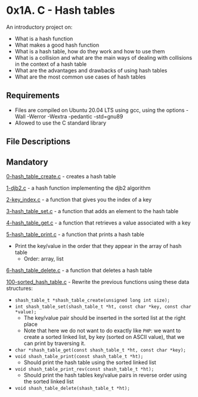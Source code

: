 # 0x1A. C - Hash tables
An introductory project on:
- What is a hash function
- What makes a good hash function
- What is a hash table, how do they work and how to use them
- What is a collision and what are the main ways of dealing with collisions in the context of a hash table
- What are the advantages and drawbacks of using hash tables
- What are the most common use cases of hash tables
## Requirements
- Files are compiled on Ubuntu 20.04 LTS using gcc, using the options -Wall -Werror -Wextra -pedantic -std=gnu89
- Allowed to use the C standard library
## File Descriptions
## Mandatory
[0-hash_table_create.c](https://github.com/Gbeminiyi-S/alx-low_level_programming/tree/main/0x1A-hash_tables/0-hash_table_create.c) -  creates a hash table

[1-djb2.c](https://github.com/Gbeminiyi-S/alx-low_level_programming/tree/main/0x1A-hash_tables/1-djb2.c) - a hash function implementing the djb2 algorithm

[2-key_index.c](https://github.com/Gbeminiyi-S/alx-low_level_programming/tree/main/0x1A-hash_tables/2-key_index.c) - a function that gives you the index of a key

[3-hash_table_set.c](https://github.com/Gbeminiyi-S/alx-low_level_programming/tree/main/0x1A-hash_tables/3-hash_table_set.c) - a function that adds an element to the hash table

[4-hash_table_get.c](https://github.com/Gbeminiyi-S/alx-low_level_programming/tree/main/0x1A-hash_tables/4-hash_table_get.c) - a function that retrieves a value associated with a key

[5-hash_table_print.c](https://github.com/Gbeminiyi-S/alx-low_level_programming/tree/main/0x1A-hash_tables/5-hash_table_print.c) - a function that prints a hash table
- Print the key/value in the order that they appear in the array of hash table
  -  Order: array, list
  
[6-hash_table_delete.c](https://github.com/Gbeminiyi-S/alx-low_level_programming/tree/main/0x1A-hash_tables/6-hash_table_delete.c) - a function that deletes a hash table

[100-sorted_hash_table.c](https://github.com/Gbeminiyi-S/alx-low_level_programming/tree/main/0x1A-hash_tables/100-sorted_hash_table.c) - Rewrite the previous functions using these data structures:
- `shash_table_t *shash_table_create(unsigned long int size);`
- `int shash_table_set(shash_table_t *ht, const char *key, const char *value);`
    - The key/value pair should be inserted in the sorted list at the right place
    - Note that here we do not want to do exactly like `PHP`: we want to create a sorted linked list, by key (sorted on ASCII value), that we can print by traversing it.
- `char *shash_table_get(const shash_table_t *ht, const char *key);`
- `void shash_table_print(const shash_table_t *ht);`
    - Should print the hash table using the sorted linked list
- `void shash_table_print_rev(const shash_table_t *ht);`
    - Should print the hash tables key/value pairs in reverse order using the sorted linked list
- `void shash_table_delete(shash_table_t *ht);`
